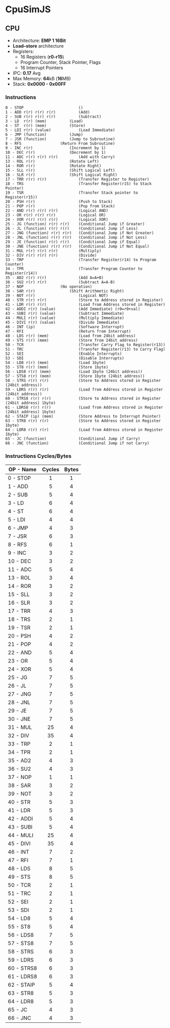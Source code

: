 # CpuSimJS

## CPU
* Architecture: **EMP 1 16Bit**
* **Load–store** architecture
* Registers: 
    - 16 Registers (**r0-r15**)  <br/>
    - Program Counter, Stack Pointer, Flags <br/>
    - 16 Interrupt Pointers 
* IPC: **0.17** Avg
* Max Memory: **64**kB (**16**MB)
* Stack: **0x0000 - 0x00FF**

### Instructions
```
0 - STOP                        ()  
1 - ADD r(r) r(r) r(r)	        (Add)               
2 - SUB r(r) r(r) r(r)	        (Subtract)
3 - LD 	r(r) (mem)	        (Load)
4 - ST 	r(r) (mem)	        (Store)
5 - LDI r(r) (value)	        (Load Immediate)
6 - JMP (function)	        (Jump)
7 - JSR (function)	        (Jump to Subroutine)
8 - RFS 		        (Return From Subroutine)
9 - INC r(r)		        (Increment by 1)
10 - DEC r(r)		        (Decrement by 1)
11 - ADC r(r) r(r) r(r)	        (Add with Carry)
13 - ROL r(r)		        (Rotate Left)
14 - ROR r(r)		        (Rotate Right)
15 - SLL r(r)		        (Shift Logical Left)
16 - SLR r(r)		        (Shift Logical Right)
17 - TRR r(r) r(r)              (Transfer Register to Register)
18 - TRS                        (Transfer Register(r15) to Stack Pointer)
19 - TSR                        (Transfer Stack pointer to Register(r15))
20 - PSH r(r)                   (Push to Stack)
21 - POP r(r)                   (Pop from Stack)
22 - AND r(r) r(r) r(r)         (Logical AND)
23 - OR r(r) r(r) r(r)          (Logical OR)
24 - XOR r(r) r(r) r(r)         (Logical XOR)
25 - JG (function) r(r) r(r)    (Conditional Jump if Greater) 
26 - JL (function) r(r) r(r)    (Conditional Jump if Less) 
27 - JNG (function) r(r) r(r)   (Conditional Jump if Not Greater) 
28 - JNL (function) r(r) r(r)   (Conditional Jump if Not Less)
29 - JE (function) r(r) r(r)    (Conditional Jump if Equal) 
30 - JNE (function) r(r) r(r)   (Conditional Jump if Not Equal)
31 - MUL r(r) r(r) r(r)	        (Multiply)
32 - DIV r(r) r(r) r(r)	        (Divide)
33 - TRP                        (Transfer Register(r14) to Program Counter)
34 - TPR                        (Transfer Program Counter to Register(r14))
35 - AD2 r(r) r(r)              (Add A=A+B)
36 - SU2 r(r) r(r)              (Subtract A=A-B)
37 - NOP 		        (No operation)     
38 - SAR r(r)		        (Shift Arithmetic Right)
39 - NOT r(r)                   (Logical NOT)
40 - STR r(r) r(r)              (Store to Address stored in Register)
41 - LDR r(r) r(r)              (Load from Address stored in Register)
42 - ADDI r(r) (value)          (Add Immediate) (r0=r0+val)
43 - SUBI r(r) (value)          (Subtract Immediate)
44 - MULI r(r) (value)          (Multiply Immediate)
45 - DIVI r(r) (value)          (Divide Immediate)
46 - INT (ip)                   (Software Interrupt)
47 - RFI                        (Return from Interrupt)
48 - LDS r(r) (mem)             (Load from 24bit address)
49 - STS r(r) (mem)             (Store from 24bit address)
50 - TCR                        (Transfer Carry Flag to Register(r13))
51 - TRC                        (Transfer Register(r13) to Carry Flag)
52 - SEI                        (Enable Interrupts)
53 - SDI                        (Disable Interrupts)
54 - LD8 r(r) (mem)             (Load 1byte)
55 - ST8 r(r) (mem)             (Store 1byte)
56 - LDS8 r(r) (mem)            (Load 1byte (24bit address))
57 - STS8 r(r) (mem)            (Store 1byte (24bit address))
58 - STRS r(r) r(r)             (Store to Address stored in Register (24bit address))
59 - LDRS r(r) r(r)             (Load from Address stored in Register (24bit address))
60 - STRS8 r(r) r(r)            (Store to Address stored in Register (24bit address) 1byte)
61 - LDRS8 r(r) r(r)            (Load from Address stored in Register (24bit address) 1byte)
62 - STAIP (ip) (mem)           (Store Address to Interrupt Pointer)
63 - STR8 r(r) r(r)             (Store to Address stored in Register 1byte)
64 - LDR8 r(r) r(r)             (Load from Address stored in Register 1byte)
65 - JC (function)              (Conditional Jump if Carry)
66 - JNC (function)             (Conditional Jump if not Carry)
```




### Instructions Cycles/Bytes

| OP - Name  | Cycles |Bytes |
| ------------- | :-------------: | :-------------: |
| 0 - STOP  | 1  | 1  |
| 1 - ADD  | 5  | 4 |
| 2 - SUB  |  5 | 4 |
| 3 - LD  |  6 | 4 |
| 4 - ST  |  6 | 4 |
| 5 - LDI   | 4  | 4 |
| 6 - JMP  |  4 | 3 |
| 7 - JSR  |  6 | 3 |
| 8 - RFS  | 6  | 1 |
| 9 - INC  |  3 | 2 |
| 10 - DEC  |  3 | 2 |
| 11 - ADC | 5  | 4 |
| 13 - ROL | 3  | 4 |
| 14 - ROR |  3 | 2 |         
| 15 - SLL |  3 | 2 |       
| 16 - SLR |  3 | 2 |       
| 17 - TRR | 4  | 3 |       
| 18 - TRS | 2  | 1 |       
| 19 - TSR |  2 | 1 |       
| 20 - PSH  |  4 | 2 |       
| 21 - POP |  4 | 2 |       
| 22 - AND |  5 | 4 |       
| 23 - OR  |  5 | 4 |       
| 24 - XOR |  5 | 4 |       
| 25 - JG  |  7 | 5 |       
| 26 - JL |  7 | 5 |       
| 27 - JNG | 7  | 5 |       
| 28 - JNL | 7  | 5 |       
| 29 - JE  | 7  | 5 |       
| 30 - JNE | 7  | 5 |       
| 31 - MUL  | 25  | 4 |       
| 32 - DIV |  35 | 4 |       
| 33 - TRP  | 2  | 1 |       
| 34 - TPR  | 2  | 1 |       
| 35 - AD2 | 4  | 3 |       
| 36 - SU2 | 4  | 3 |       
| 37 - NOP | 1  | 1 |       
| 38 - SAR  | 3  | 2 |       
| 39 - NOT |  3 | 2 |       
| 40 - STR  | 5  | 3 |       
| 41 - LDR  | 5  | 3 |       
| 42 - ADDI | 5  | 4 |       
| 43 - SUBI | 5  | 4 |       
| 44 - MULI | 25  | 4 |       
| 45 - DIVI  | 35  | 4 |       
| 46 - INT |  7 | 2 |       
| 47 - RFI  | 7  | 1 |    
| 48 - LDS  |  8 | 5 |    
| 49 - STS  |  8 | 5 |    
| 50 - TCR  | 2  | 1 |    
| 51 - TRC |  2 | 1 |    
| 52 - SEI | 2  | 1 |    
| 53 - SDI | 2  | 1 |    
| 54 - LD8 |  5 | 4 |    
| 55 - ST8  |  5 | 4 |    
| 56 - LDS8 | 7  | 5 |    
| 57 - STS8 | 7  | 5 |    
| 58 - STRS |  6 | 3 |
| 59 - LDRS  | 6  | 3 |    
| 60 - STRS8 | 6  | 3 |    
| 61 - LDRS8 | 6  | 3 |    
| 62 - STAIP | 5  | 4 |    
| 63 - STR8 | 5  | 3 |
| 64 - LDR8  | 5  | 3 |    
| 65 - JC | 4  | 3 |    
| 66 - JNC | 4  | 3 |    





